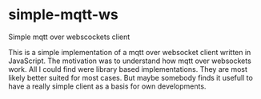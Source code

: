 # simple-mqtt-ws
Simple mqtt over webscockets client

This is a simple implementation of a mqtt over websocket client written in JavaScript.
The motivation was to understand how mqtt over websockets work. All I could find were library based implementations.
They are most likely better suited for most cases. But maybe somebody finds it usefull to have a really simple client as a basis for own developments.
